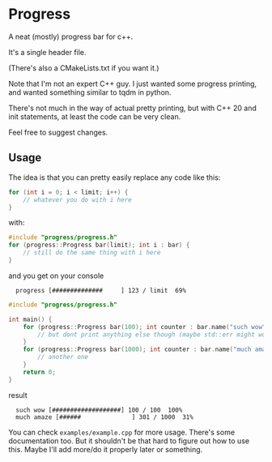 # Progress

A neat (mostly) progress bar for c++.

It's a single header file.

(There's also a CMakeLists.txt if you want it.)

Note that I'm not an expert C++ guy. I just wanted some progress printing, and wanted
something similar to tqdm in python.

There's not much in the way of actual pretty printing,
but with C++ 20 and init statements, at least the code can be very clean.

Feel free to suggest changes.

## Usage

The idea is that you can pretty easily replace any code like this:

```cpp
for (int i = 0; i < limit; i++) {
    // whatever you do with i here
}
```

with:

```cpp
#include "progress/progress.h"
for (progress::Progress bar(limit); int i : bar) {
    // still do the same thing with i here
}
```

and you get on your console

```plain
  progress [##############     ] 123 / limit  69%
```

```cpp
#include "progress/progress.h"

int main() {
    for (progress::Progress bar(100); int counter : bar.name("such wow")) {
        // but dont print anything else though (maybe std::err might work...)
    }
    for (progress::Progress bar(1000); int counter : bar.name("much amaze")) {
        // another one
    }
    return 0;
}
```

result

```plain
  such wow [###################] 100 / 100  100%
  much amaze [######              ] 301 / 1000  31%
```

You can check `examples/example.cpp` for more usage. There's some documentation too. But it shouldn't be that hard to figure out how to use this. Maybe I'll add more/do it properly later or something.
